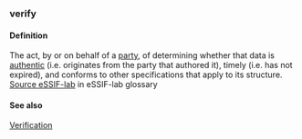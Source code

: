 ### verify

<h4>Definition</h4><p>The act, by or on behalf of a <a href="party">party</a>, of determining whether that data is <a href="authenticity">authentic</a> (i.e. originates from the party that authored it), timely (i.e. has not expired), and conforms to other specifications that apply to its structure.<br><a href="https://essif-lab.github.io/framework/docs/essifLab-glossary#verify">Source eSSIF-lab</a> in eSSIF-lab glossary</p><h4>See also</h4><p><a href="verification">Verification</a></p>